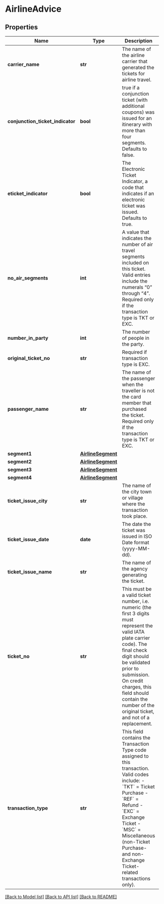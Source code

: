 # AirlineAdvice

## Properties
Name | Type | Description | Notes
------------ | ------------- | ------------- | -------------
**carrier_name** | **str** | The name of the airline carrier that generated the tickets for airline travel. | 
**conjunction_ticket_indicator** | **bool** | true if a conjunction ticket (with additional coupons) was issued for an itinerary with more than four segments. Defaults to false.  | [optional] 
**eticket_indicator** | **bool** | The Electronic Ticket Indicator, a code that indicates if an electronic ticket was issued.  Defaults to true. | [optional] 
**no_air_segments** | **int** | A value that indicates the number of air travel segments included on this ticket. Valid entries include the numerals “0” through “4”. Required only if the transaction type is TKT or EXC.  | [optional] 
**number_in_party** | **int** | The number of people in the party. | 
**original_ticket_no** | **str** | Required if transaction type is EXC. | [optional] 
**passenger_name** | **str** | The name of the passenger when the traveller is not the card member that purchased the ticket. Required only if the transaction type is TKT or EXC. | [optional] 
**segment1** | [**AirlineSegment**](AirlineSegment.md) |  | 
**segment2** | [**AirlineSegment**](AirlineSegment.md) |  | [optional] 
**segment3** | [**AirlineSegment**](AirlineSegment.md) |  | [optional] 
**segment4** | [**AirlineSegment**](AirlineSegment.md) |  | [optional] 
**ticket_issue_city** | **str** | The name of the city town or village where the transaction took place. | 
**ticket_issue_date** | **date** | The date the ticket was issued in ISO Date format (yyyy-MM-dd). | 
**ticket_issue_name** | **str** | The name of the agency generating the ticket. | 
**ticket_no** | **str** | This must be a valid ticket number, i.e. numeric (the first 3 digits must represent the valid IATA plate carrier code). The final check digit should be validated prior to submission. On credit charges, this field should contain the number of the original ticket, and not of a replacement.  | 
**transaction_type** | **str** | This field contains the Transaction Type code assigned to this transaction. Valid codes include:   - &#x60;TKT&#x60; &#x3D; Ticket Purchase  - &#x60;REF&#x60; &#x3D; Refund  - &#x60;EXC&#x60; &#x3D; Exchange Ticket  - &#x60;MSC&#x60; &#x3D; Miscellaneous (non-Ticket Purchase- and non-Exchange Ticket-related transactions only).  | 

[[Back to Model list]](../README.md#documentation-for-models) [[Back to API list]](../README.md#documentation-for-api-endpoints) [[Back to README]](../README.md)


